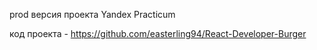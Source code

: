 prod версия проекта Yandex Practicum

код проекта - https://github.com/easterling94/React-Developer-Burger
